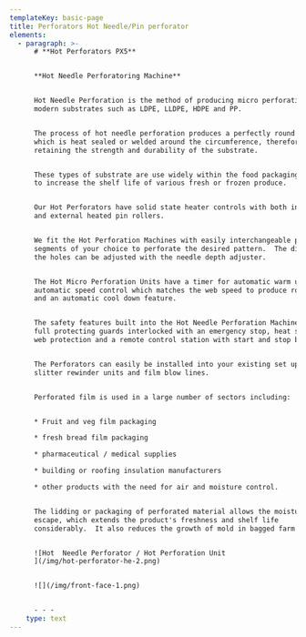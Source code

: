 ```yaml
---
templateKey: basic-page
title: Perforators Hot Needle/Pin perforator
elements:
  - paragraph: >-
      # **Hot Perforators PX5**


      **Hot Needle Perforatoring Machine**


      Hot Needle Perforation is the method of producing micro perforations in
      modern substrates such as LDPE, LLDPE, HDPE and PP.


      The process of hot needle perforation produces a perfectly round hole
      which is heat sealed or welded around the circumference, therefore
      retaining the strength and durability of the substrate.


      These types of substrate are use widely within the food packaging industry
      to increase the shelf life of various fresh or frozen produce.


      Our Hot Perforators have solid state heater controls with both internal
      and external heated pin rollers.


      We fit the Hot Perforation Machines with easily interchangeable pin
      segments of your choice to perforate the desired pattern.  The diameter of
      the holes can be adjusted with the needle depth adjuster.


      The Hot Micro Perforation Units have a timer for automatic warm up,
      automatic speed control which matches the web speed to produce round holes
      and an automatic cool down feature.


      The safety features built into the Hot Needle Perforation Machinery are
      full protecting guards interlocked with an emergency stop, heat shield for
      web protection and a remote control station with start and stop buttons.


      The Perforators can easily be installed into your existing set up such as
      slitter rewinder units and film blow lines.


      Perforated film is used in a large number of sectors including:


      * Fruit and veg film packaging

      * fresh bread film packaging

      * pharmaceutical / medical supplies

      * building or roofing insulation manufacturers

      * other products with the need for air and moisture control.


      The lidding or packaging of perforated material allows the moisture to
      escape, which extends the product's freshness and shelf life
      considerably.  It also reduces the growth of mold in bagged farm produce.


      ![Hot  Needle Perforator / Hot Perforation Unit
      ](/img/hot-perforator-he-2.png)


      ![](/img/front-face-1.png)


      - - -
    type: text
---
```


